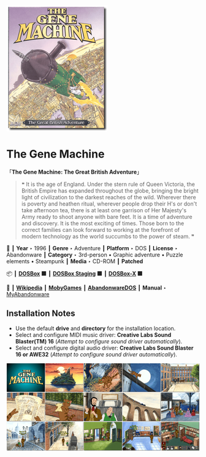 ![](Thumbnail.png "application-thumbnail")

# The Gene Machine

「**The Gene Machine: The Great British Adventure**」

> ❝ It is the age of England. Under the stern rule of Queen Victoria, the British Empire has expanded throughout the globe, bringing the bright light of civilization to the darkest reaches of the wild. Wherever there is poverty and heathen ritual, wherever people drop their H's or don't take afternoon tea, there is at least one garrison of Her Majesty's Army ready to shoot anyone with bare feet. It is a time of adventure and discovery. It is the most exciting of times. Those born to the correct families can look forward to working at the forefront of modern technology as the world succumbs to the power of steam. ❞
>

📌 ┃ **Year** ‣ 1996 ┃ **Genre** ‣ Adventure ┃ **Platform** ‣ DOS ┃ **License** ‣ Abandonware ┃ **Category** ‣ 3rd-person • Graphic adventure • Puzzle elements • Steampunk ┃ **Media** ‣ CD-ROM ┃ **Patched** 

📦 ┃ **[DOSBox](https://www.dosbox.com/) 🟩** ┃ **[DOSBox Staging](https://dosbox-staging.github.io/) 🟩** ┃ **[DOSBox-X](https://dosbox-x.com/) 🟩** 

📎 ┃ **[Wikipedia](https://en.wikipedia.org/wiki/The_Gene_Machine)** ┃ **[MobyGames](https://www.mobygames.com/game/1121/the-gene-machine/)** ┃ **[AbandonwareDOS](https://www.abandonwaredos.com/abandonware-game.php?abandonware=The+Gene+Machine&gid=1635)** ┃ **Manual** ‣ [MyAbandonware](https://www.myabandonware.com/game/the-gene-machine-brm) 

## Installation Notes
- Use the default **drive** and **directory** for the installation location.
- Select and configure MIDI music driver: **Creative Labs Sound Blaster(TM) 16** (*Attempt to configure sound driver automatically*).
- Select and configure digital audio driver: **Creative Labs Sound Blaster 16 or AWE32** (*Attempt to configure sound driver automatically*).

![](Montage.png "The Gene Machine")

